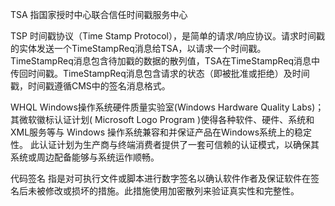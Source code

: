 ﻿TSA
指国家授时中心联合信任时间戳服务中心

TSP
时间戳协议（Time Stamp Protocol），是简单的请求/响应协议。请求时间戳的实体发送一个TimeStampReq消息给TSA，以请求一个时间戳。TimeStampReq消息包含待加戳的数据的散列值，TSA在TimeStampReq消息中传回时间戳。TimeStampReq消息包含请求的状态（即被批准或拒绝）及时间戳，时间戳遵循CMS中的签名消息格式。

WHQL
Windows操作系统硬件质量实验室(Windows Hardware Quality Labs)；其微软徽标认证计划( Microsoft Logo Program )使得各种软件、硬件、系统和 XML服务等与 Windows 操作系统兼容和并保证产品在Windows系统上的稳定性。
此认证计划为生产商与终端消费者提供了一套可信赖的认证模式，以确保其系统或周边配备能够与系统运作顺畅。

代码签名
指是对可执行文件或脚本进行数字签名以确认软件作者及保证软件在签名后未被修改或损坏的措施。此措施使用加密散列来验证真实性和完整性。

